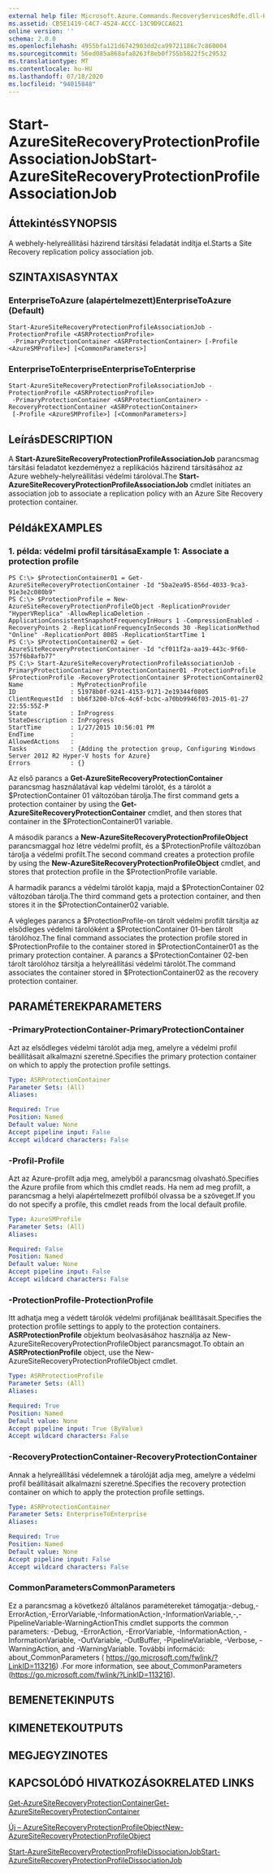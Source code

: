 ```yaml
---
external help file: Microsoft.Azure.Commands.RecoveryServicesRdfe.dll-Help.xml
ms.assetid: CB5E1419-C4C7-4524-ACCC-13C9D9CCA621
online version: ''
schema: 2.0.0
ms.openlocfilehash: 4955bfa121d6742903dd2ca99721186c7c860004
ms.sourcegitcommit: 56ed085a868afa8263f8eb0f755b5822f5c29532
ms.translationtype: MT
ms.contentlocale: hu-HU
ms.lasthandoff: 07/18/2020
ms.locfileid: "94015848"
---
```

# <span data-ttu-id="3ebd4-101">Start-AzureSiteRecoveryProtectionProfileAssociationJob</span><span class="sxs-lookup"><span data-stu-id="3ebd4-101">Start-AzureSiteRecoveryProtectionProfileAssociationJob</span></span>

## <span data-ttu-id="3ebd4-102">Áttekintés</span><span class="sxs-lookup"><span data-stu-id="3ebd4-102">SYNOPSIS</span></span>
<span data-ttu-id="3ebd4-103">A webhely-helyreállítási házirend társítási feladatát indítja el.</span><span class="sxs-lookup"><span data-stu-id="3ebd4-103">Starts a Site Recovery replication policy association job.</span></span>

## <span data-ttu-id="3ebd4-104">SZINTAXISA</span><span class="sxs-lookup"><span data-stu-id="3ebd4-104">SYNTAX</span></span>

### <span data-ttu-id="3ebd4-105">EnterpriseToAzure (alapértelmezett)</span><span class="sxs-lookup"><span data-stu-id="3ebd4-105">EnterpriseToAzure (Default)</span></span>
```
Start-AzureSiteRecoveryProtectionProfileAssociationJob -ProtectionProfile <ASRProtectionProfile>
 -PrimaryProtectionContainer <ASRProtectionContainer> [-Profile <AzureSMProfile>] [<CommonParameters>]
```

### <span data-ttu-id="3ebd4-106">EnterpriseToEnterprise</span><span class="sxs-lookup"><span data-stu-id="3ebd4-106">EnterpriseToEnterprise</span></span>
```
Start-AzureSiteRecoveryProtectionProfileAssociationJob -ProtectionProfile <ASRProtectionProfile>
 -PrimaryProtectionContainer <ASRProtectionContainer> -RecoveryProtectionContainer <ASRProtectionContainer>
 [-Profile <AzureSMProfile>] [<CommonParameters>]
```

## <span data-ttu-id="3ebd4-107">Leírás</span><span class="sxs-lookup"><span data-stu-id="3ebd4-107">DESCRIPTION</span></span>
<span data-ttu-id="3ebd4-108">A **Start-AzureSiteRecoveryProtectionProfileAssociationJob** parancsmag társítási feladatot kezdeményez a replikációs házirend társításához az Azure webhely-helyreállítási védelmi tárolóval.</span><span class="sxs-lookup"><span data-stu-id="3ebd4-108">The **Start-AzureSiteRecoveryProtectionProfileAssociationJob** cmdlet initiates an association job to associate a replication policy with an Azure Site Recovery protection container.</span></span>

## <span data-ttu-id="3ebd4-109">Példák</span><span class="sxs-lookup"><span data-stu-id="3ebd4-109">EXAMPLES</span></span>

### <span data-ttu-id="3ebd4-110">1. példa: védelmi profil társítása</span><span class="sxs-lookup"><span data-stu-id="3ebd4-110">Example 1: Associate a protection profile</span></span>
```
PS C:\> $ProtectionContainer01 = Get-AzureSiteRecoveryProtectionContainer -Id "5ba2ea95-856d-4033-9ca3-91e3e2c080b9"
PS C:\> $ProtectionProfile = New-AzureSiteRecoveryProtectionProfileObject -ReplicationProvider "HyperVReplica" -AllowReplicaDeletion -ApplicationConsistentSnapshotFrequencyInHours 1 -CompressionEnabled -RecoveryPoints 2 -ReplicationFrequencyInSeconds 30 -ReplicationMethod "Online" -ReplicationPort 8085 -ReplicationStartTime 1
PS C:\> $ProtectionContainer02 = Get-AzureSiteRecoveryProtectionContainer -Id "cf011f2a-aa19-443c-9f60-357f6b8afb77"
PS C:\> Start-AzureSiteRecoveryProtectionProfileAssociationJob -PrimaryProtectionContainer $ProtectionContainer01 -ProtectionProfile $ProtectionProfile -RecoveryProtectionContainer $ProtectionContainer02
Name             : MyProtectionProfile
ID               : 51978b0f-9241-4153-9171-2e19344f0805
ClientRequestId  : bb6f3200-b7c6-4c6f-bcbc-a70bb9946f03-2015-01-27 22:55:55Z-P
State            : InProgress
StateDescription : InProgress
StartTime        : 1/27/2015 10:56:01 PM
EndTime          : 
AllowedActions   : 
Tasks            : {Adding the protection group, Configuring Windows Server 2012 R2 Hyper-V hosts for Azure}
Errors           : {}
```

<span data-ttu-id="3ebd4-111">Az első parancs a **Get-AzureSiteRecoveryProtectionContainer** parancsmag használatával kap védelmi tárolót, és a tárolót a $ProtectionContainer 01 változóban tárolja.</span><span class="sxs-lookup"><span data-stu-id="3ebd4-111">The first command gets a protection container by using the **Get-AzureSiteRecoveryProtectionContainer** cmdlet, and then stores that container in the $ProtectionContainer01 variable.</span></span>

<span data-ttu-id="3ebd4-112">A második parancs a **New-AzureSiteRecoveryProtectionProfileObject** parancsmaggal hoz létre védelmi profilt, és a $ProtectionProfile változóban tárolja a védelmi profilt.</span><span class="sxs-lookup"><span data-stu-id="3ebd4-112">The second command creates a protection profile by using the **New-AzureSiteRecoveryProtectionProfileObject** cmdlet, and stores that protection profile in the $ProtectionProfile variable.</span></span>

<span data-ttu-id="3ebd4-113">A harmadik parancs a védelmi tárolót kapja, majd a $ProtectionContainer 02 változóban tárolja.</span><span class="sxs-lookup"><span data-stu-id="3ebd4-113">The third command gets a protection container, and then stores it in the $ProtectionContainer02 variable.</span></span>

<span data-ttu-id="3ebd4-114">A végleges parancs a $ProtectionProfile-on tárolt védelmi profilt társítja az elsődleges védelmi tárolóként a $ProtectionContainer 01-ben tárolt tárolóhoz.</span><span class="sxs-lookup"><span data-stu-id="3ebd4-114">The final command associates the protection profile stored in $ProtectionProfile to the container stored in $ProtectionContainer01 as the primary protection container.</span></span>
<span data-ttu-id="3ebd4-115">A parancs a $ProtectionContainer 02-ben tárolt tárolóhoz társítja a helyreállítási védelmi tárolót.</span><span class="sxs-lookup"><span data-stu-id="3ebd4-115">The command associates the container stored in $ProtectionContainer02 as the recovery protection container.</span></span>

## <span data-ttu-id="3ebd4-116">PARAMÉTEREK</span><span class="sxs-lookup"><span data-stu-id="3ebd4-116">PARAMETERS</span></span>

### <span data-ttu-id="3ebd4-117">-PrimaryProtectionContainer</span><span class="sxs-lookup"><span data-stu-id="3ebd4-117">-PrimaryProtectionContainer</span></span>
<span data-ttu-id="3ebd4-118">Azt az elsődleges védelmi tárolót adja meg, amelyre a védelmi profil beállításait alkalmazni szeretné.</span><span class="sxs-lookup"><span data-stu-id="3ebd4-118">Specifies the primary protection container on which to apply the protection profile settings.</span></span>

```yaml
Type: ASRProtectionContainer
Parameter Sets: (All)
Aliases: 

Required: True
Position: Named
Default value: None
Accept pipeline input: False
Accept wildcard characters: False
```

### <span data-ttu-id="3ebd4-119">-Profil</span><span class="sxs-lookup"><span data-stu-id="3ebd4-119">-Profile</span></span>
<span data-ttu-id="3ebd4-120">Azt az Azure-profilt adja meg, amelyből a parancsmag olvasható.</span><span class="sxs-lookup"><span data-stu-id="3ebd4-120">Specifies the Azure profile from which this cmdlet reads.</span></span>
<span data-ttu-id="3ebd4-121">Ha nem ad meg profilt, a parancsmag a helyi alapértelmezett profilból olvassa be a szöveget.</span><span class="sxs-lookup"><span data-stu-id="3ebd4-121">If you do not specify a profile, this cmdlet reads from the local default profile.</span></span>

```yaml
Type: AzureSMProfile
Parameter Sets: (All)
Aliases: 

Required: False
Position: Named
Default value: None
Accept pipeline input: False
Accept wildcard characters: False
```

### <span data-ttu-id="3ebd4-122">-ProtectionProfile</span><span class="sxs-lookup"><span data-stu-id="3ebd4-122">-ProtectionProfile</span></span>
<span data-ttu-id="3ebd4-123">Itt adhatja meg a védett tárolók védelmi profiljának beállításait.</span><span class="sxs-lookup"><span data-stu-id="3ebd4-123">Specifies the protection profile settings to apply to the protection containers.</span></span>
<span data-ttu-id="3ebd4-124">**ASRProtectionProfile** objektum beolvasásához használja az New-AzureSiteRecoveryProtectionProfileObject parancsmagot.</span><span class="sxs-lookup"><span data-stu-id="3ebd4-124">To obtain an **ASRProtectionProfile** object, use the New-AzureSiteRecoveryProtectionProfileObject cmdlet.</span></span>

```yaml
Type: ASRProtectionProfile
Parameter Sets: (All)
Aliases: 

Required: True
Position: Named
Default value: None
Accept pipeline input: True (ByValue)
Accept wildcard characters: False
```

### <span data-ttu-id="3ebd4-125">-RecoveryProtectionContainer</span><span class="sxs-lookup"><span data-stu-id="3ebd4-125">-RecoveryProtectionContainer</span></span>
<span data-ttu-id="3ebd4-126">Annak a helyreállítási védelemnek a tárolóját adja meg, amelyre a védelmi profil beállításait alkalmazni szeretné.</span><span class="sxs-lookup"><span data-stu-id="3ebd4-126">Specifies the recovery protection container on which to apply the protection profile settings.</span></span>

```yaml
Type: ASRProtectionContainer
Parameter Sets: EnterpriseToEnterprise
Aliases: 

Required: True
Position: Named
Default value: None
Accept pipeline input: False
Accept wildcard characters: False
```

### <span data-ttu-id="3ebd4-127">CommonParameters</span><span class="sxs-lookup"><span data-stu-id="3ebd4-127">CommonParameters</span></span>
<span data-ttu-id="3ebd4-128">Ez a parancsmag a következő általános paramétereket támogatja:-debug,-ErrorAction,-ErrorVariable,-InformationAction,-InformationVariable,-,-PipelineVariable-WarningAction</span><span class="sxs-lookup"><span data-stu-id="3ebd4-128">This cmdlet supports the common parameters: -Debug, -ErrorAction, -ErrorVariable, -InformationAction, -InformationVariable, -OutVariable, -OutBuffer, -PipelineVariable, -Verbose, -WarningAction, and -WarningVariable.</span></span> <span data-ttu-id="3ebd4-129">További információ: about_CommonParameters ( https://go.microsoft.com/fwlink/?LinkID=113216) .</span><span class="sxs-lookup"><span data-stu-id="3ebd4-129">For more information, see about_CommonParameters (https://go.microsoft.com/fwlink/?LinkID=113216).</span></span>

## <span data-ttu-id="3ebd4-130">BEMENETEK</span><span class="sxs-lookup"><span data-stu-id="3ebd4-130">INPUTS</span></span>

## <span data-ttu-id="3ebd4-131">KIMENETEK</span><span class="sxs-lookup"><span data-stu-id="3ebd4-131">OUTPUTS</span></span>

## <span data-ttu-id="3ebd4-132">MEGJEGYZI</span><span class="sxs-lookup"><span data-stu-id="3ebd4-132">NOTES</span></span>

## <span data-ttu-id="3ebd4-133">KAPCSOLÓDÓ HIVATKOZÁSOK</span><span class="sxs-lookup"><span data-stu-id="3ebd4-133">RELATED LINKS</span></span>

[<span data-ttu-id="3ebd4-134">Get-AzureSiteRecoveryProtectionContainer</span><span class="sxs-lookup"><span data-stu-id="3ebd4-134">Get-AzureSiteRecoveryProtectionContainer</span></span>](./Get-AzureSiteRecoveryProtectionContainer.md)

[<span data-ttu-id="3ebd4-135">Új – AzureSiteRecoveryProtectionProfileObject</span><span class="sxs-lookup"><span data-stu-id="3ebd4-135">New-AzureSiteRecoveryProtectionProfileObject</span></span>](./New-AzureSiteRecoveryProtectionProfileObject.md)

[<span data-ttu-id="3ebd4-136">Start-AzureSiteRecoveryProtectionProfileDissociationJob</span><span class="sxs-lookup"><span data-stu-id="3ebd4-136">Start-AzureSiteRecoveryProtectionProfileDissociationJob</span></span>](./Start-AzureSiteRecoveryProtectionProfileDissociationJob.md)


